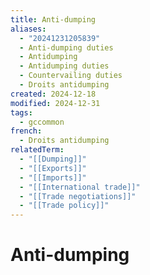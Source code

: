 ```yaml
---
title: Anti-dumping
aliases:
  - "20241231205839"
  - Anti-dumping duties
  - Antidumping
  - Antidumping duties
  - Countervailing duties
  - Droits antidumping
created: 2024-12-18
modified: 2024-12-31
tags:
  - gccommon
french:
  - Droits antidumping
relatedTerm:
  - "[[Dumping]]"
  - "[[Exports]]"
  - "[[Imports]]"
  - "[[International trade]]"
  - "[[Trade negotiations]]"
  - "[[Trade policy]]"
---
```

# Anti-dumping
